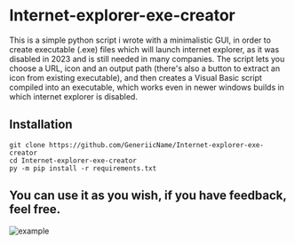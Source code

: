 # Internet-explorer-exe-creator
This is a simple python script i wrote with a minimalistic GUI, in order to create executable (.exe) files which will launch internet explorer, as it was disabled in 2023 and is still needed in many companies.
The script lets you choose a URL, icon and an output path (there's also a button to extract an icon from existing executable), and then creates a Visual Basic script compiled into an executable, which works even in newer windows builds in which internet explorer is disabled.

## Installation

```batch
git clone https://github.com/GeneriicName/Internet-explorer-exe-creator
cd Internet-explorer-exe-creator
py -m pip install -r requirements.txt
```

## You can use it as you wish, if you have feedback, feel free.
![example](https://github.com/GeneriicName/Internet-explorer-exe-creator/assets/139624416/5739f534-b605-4087-8610-4f76f067380d)
